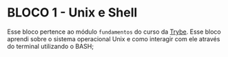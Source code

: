 # BLOCO 1 - Unix e Shell

Esse bloco pertence ao módulo `fundamentos` do curso da [Trybe](https://www.betrybe.com/). Esse bloco aprendi sobre o sistema operacional Unix e como interagir com ele através do terminal utilizando o BASH;
